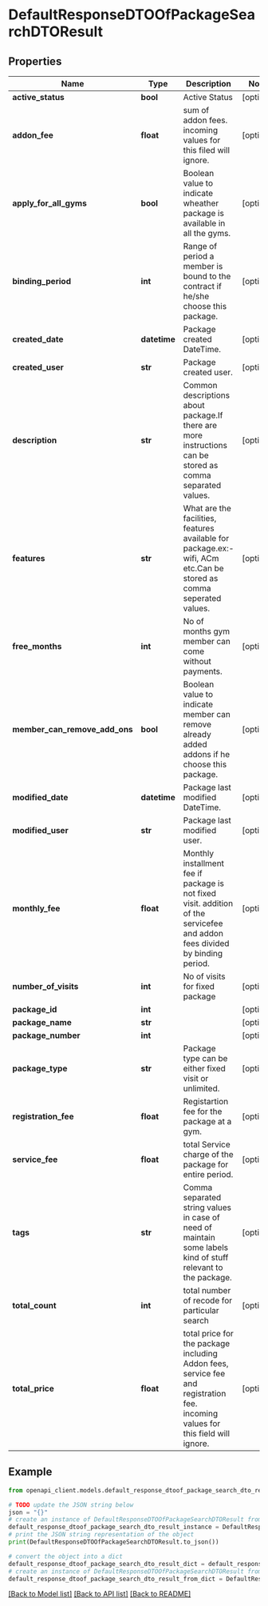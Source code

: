 # DefaultResponseDTOOfPackageSearchDTOResult


## Properties

Name | Type | Description | Notes
------------ | ------------- | ------------- | -------------
**active_status** | **bool** | Active Status  | [optional] 
**addon_fee** | **float** | sum of addon fees. incoming values for this filed will ignore.              | [optional] 
**apply_for_all_gyms** | **bool** | Boolean value to indicate wheather package is available in all the gyms.              | [optional] 
**binding_period** | **int** | Range of period a member is bound to the contract if he/she choose this package.              | [optional] 
**created_date** | **datetime** | Package created DateTime.              | [optional] 
**created_user** | **str** | Package created user.              | [optional] 
**description** | **str** | Common descriptions about package.If there are more instructions can be stored as comma separated values.              | [optional] 
**features** | **str** | What are the facilities, features available for package.ex:- wifi, ACm etc.Can be stored as comma seperated values.              | [optional] 
**free_months** | **int** | No of months gym member can come without payments.              | [optional] 
**member_can_remove_add_ons** | **bool** | Boolean value to indicate member can remove already added addons if he choose this package.              | [optional] 
**modified_date** | **datetime** | Package last modified DateTime.              | [optional] 
**modified_user** | **str** | Package last modified user.              | [optional] 
**monthly_fee** | **float** | Monthly installment fee if package is not fixed visit. addition of the servicefee and addon fees divided by binding period.              | [optional] 
**number_of_visits** | **int** | No of visits for fixed package  | [optional] 
**package_id** | **int** |  | [optional] 
**package_name** | **str** |  | [optional] 
**package_number** | **int** |  | [optional] 
**package_type** | **str** | Package type can be either fixed visit or unlimited.              | [optional] 
**registration_fee** | **float** | Registartion fee for the package at a gym.              | [optional] 
**service_fee** | **float** | total Service charge of the package for entire period.              | [optional] 
**tags** | **str** | Comma separated string values in case of need of maintain some labels kind of stuff relevant to the package.              | [optional] 
**total_count** | **int** | total number of recode for particular search  | [optional] 
**total_price** | **float** | total price for the package including Addon fees, service fee and registration fee. incoming values for this field will ignore.              | [optional] 

## Example

```python
from openapi_client.models.default_response_dtoof_package_search_dto_result import DefaultResponseDTOOfPackageSearchDTOResult

# TODO update the JSON string below
json = "{}"
# create an instance of DefaultResponseDTOOfPackageSearchDTOResult from a JSON string
default_response_dtoof_package_search_dto_result_instance = DefaultResponseDTOOfPackageSearchDTOResult.from_json(json)
# print the JSON string representation of the object
print(DefaultResponseDTOOfPackageSearchDTOResult.to_json())

# convert the object into a dict
default_response_dtoof_package_search_dto_result_dict = default_response_dtoof_package_search_dto_result_instance.to_dict()
# create an instance of DefaultResponseDTOOfPackageSearchDTOResult from a dict
default_response_dtoof_package_search_dto_result_from_dict = DefaultResponseDTOOfPackageSearchDTOResult.from_dict(default_response_dtoof_package_search_dto_result_dict)
```
[[Back to Model list]](../README.md#documentation-for-models) [[Back to API list]](../README.md#documentation-for-api-endpoints) [[Back to README]](../README.md)


